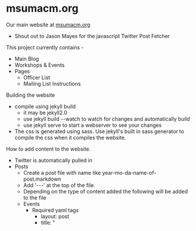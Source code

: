 # msumacm.org

Our main website at [msumacm.org](http://msumacm.org)

* Shout out to Jason Mayes for the javascript Twitter Post Fetcher 


This project currently contains -  
- Main Blog
- Workshops & Events
- Pages
    - Officer List
    - Mailing List Instructions

Building the website
- compile using jekyll build
	- it may be jekyll2.0
	- use jekyll build --watch to watch for changes and automatically build
	- use jekyll serve to start a webserver to see your changes
- The css is generated using sass.  Use jekyll's built in sass generator to compile the css when it compiles the website.


How to add content to the website.
- Twitter is automatically pulled in
- Posts
	- Create a post file with name like year-mo-da-name-of-post.markdown
	- Add '---' at the top of the file. 
	- Depending on the type of content added the following will be added to the file
	- Events
		- Required yaml tags
			- layout: post
			- title:  "<title of post>"
			- date:   year-mo-da hr:mi:se  
			- event-date: year-mo-da hr:mi:se #This is important as the website displays different content based on the date
			- author: "<name of presenter>"
			- location: BR 165/166  #most likely
			- duration-in-minutes: 60 #most likely
			- presentation-data: #can be left blank or will be a link in http://... format
			- categories: events
	- Reminders
		- Required yaml tags
			- layout: post
			- title:  "<title of reminder>"
			- date:   year-mo-da hr:mi:se
			- categories: info
			- location: BR 165/166
	- Articles
		- Required yaml tags
			- layout: post
			- title:  "<name of article>"
			- date:   year-mo-da hr:mi:se
			- author: "<author of article>"
			- minutes-to-read: <aprox time to read in mins>
			- categories: article
	- Close the yaml tags section with '---'
	- Below that in plain text, write the content of the post.
	- Use appropriote html tags for links and images/videos etc.
- Content is displayed based on the date.
	- Articles have no date restriction.
	- Reminders will show up for a month before the event and will disappear afterwards.  
	- The current event will show up a week before the event and will move to the past events section after the presentation date.  
	- Future events will show up in upcoming events until the week it will be presented.
- There are 2 rss feeds for the website.  The main page one is to subscribe to articles. There is a second one on the events page for sending out the current events.